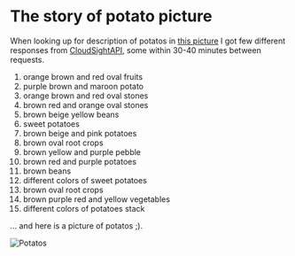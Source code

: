 # The story of potato picture

When looking up for description of potatos in [this picture](https://upload.wikimedia.org/wikipedia/commons/a/ab/Patates.jpg) I got few different responses from [CloudSightAPI](http://cloudsightapi.com/), some within 30-40 minutes between requests.

1. orange brown and red oval fruits
2. purple brown and maroon potato
3. orange brown and red oval stones
4. brown red and orange oval stones
5. brown beige yellow beans
6. sweet potatoes
7. brown beige and pink potatoes
8. brown oval root crops
9. brown yellow and purple pebble
10. brown red and purple potatoes
11. brown beans
12. different colors of sweet potatoes
13. brown oval root crops
14. brown purple red and yellow vegetables
15. different colors of potatoes stack

... and here is a picture of potatos ;).

![Potatos](https://upload.wikimedia.org/wikipedia/commons/a/ab/Patates.jpg)
